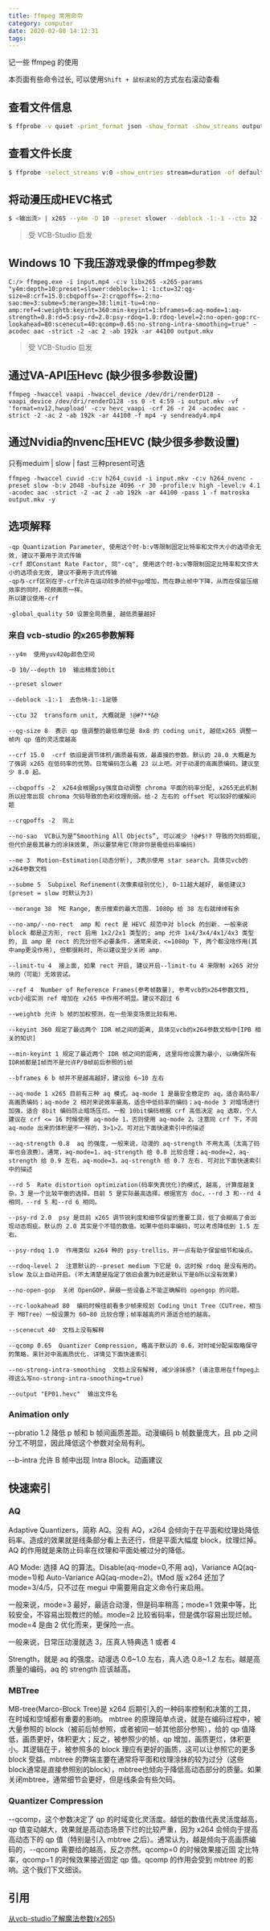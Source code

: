```yaml
---
title: ffmpeg 常用命令
category: computer
date: 2020-02-08 14:12:31
tags:
---
```


记一些 ffmpeg 的使用

本页面有些命令过长, 可以使用`Shift + 鼠标滚轮`的方式左右滚动查看

<!-- more -->

## 查看文件信息

```bash
$ ffprobe -v quiet -print_format json -show_format -show_streams output.mkv
```

## 查看文件长度

```bash
$ ffprobe -select_streams v:0 -show_entries stream=duration -of default=noprint_wrappers=1:nokey=1 output.mkv
```

## 将动漫压成HEVC格式

```bash
$ <输出流> | x265 --y4m -D 10 --preset slower --deblock -1:-1 --ctu 32 --qg-size 8 --crf 15.0 --pbratio 1.2 --cbqpoffs -2 --crqpoffs -2 --no-sao --me 3 --subme 5 --merange 38 --b-intra --limit-tu 4 --no-amp --ref 4 --weightb --keyint 360 --min-keyint 1 --bframes 6 --aq-mode 1 --aq-strength 0.8 --rd 5 --psy-rd 2.0 --psy-rdoq 1.0 --rdoq-level 2 --no-open-gop --rc-lookahead 80 --scenecut 40 --qcomp 0.65 --no-strong-intra-smoothing --output "EP01.hevc" -
```

> 受 VCB-Studio 启发

## Windows 10 下我压游戏录像的ffmpeg参数

```
C:/> ffmpeg.exe -i input.mp4 -c:v libx265 -x265-params "y4m:depth=10:preset=slower:deblock=-1:-1:ctu=32:qg-size=8:crf=15.0:cbqpoffs=-2:crqpoffs=-2:no-sao:me=3:subme=5:merange=38:limit-tu=4:no-amp:ref=4:weightb:keyint=360:min-keyint=1:bframes=6:aq-mode=1:aq-strength=0.8:rd=5:psy-rd=2.0:psy-rdoq=1.0:rdoq-level=2:no-open-gop:rc-lookahead=80:scenecut=40:qcomp=0.65:no-strong-intra-smoothing=true" -acodec aac -strict -2 -ac 2 -ab 192k -ar 44100 output.mkv
```

> 受 VCB-Studio 启发

## 通过VA-API压Hevc (缺少很多参数设置)

`ffmpeg -hwaccel vaapi -hwaccel_device /dev/dri/renderD128 -vaapi_device /dev/dri/renderD128 -ss 0 -t 4:59 -i output.mkv -vf 'format=nv12,hwupload' -c:v hevc_vaapi -crf 26 -r 24 -acodec aac -strict -2 -ac 2 -ab 192k -ar 44100 -f mp4 -y sendready4.mp4`

## 通过Nvidia的nvenc压HEVC (缺少很多参数设置)

只有meduim | slow | fast 三种present可选

`ffmpeg -hwaccel cuvid -c:v h264_cuvid -i input.mkv -c:v h264_nvenc -preset slow -b:v 2048 -bufsize 4096 -r 30 -profile:v high -level:v 4.1 -acodec aac -strict -2 -ac 2 -ab 192k -ar 44100 -pass 1 -f matroska output.mkv -y`

## 选项解释

```
-qp Quantization Parameter, 使用这个时-b:v等限制固定比特率和文件大小的选项会无效, 建议不要用于流式传输
-crf 即Constant Rate Factor, 同"-cq", 使用这个时-b:v等限制固定比特率和文件大小的选项会无效, 建议不要用于流式传输
-qp与-crf区别在于-crf允许在运动较多的帧中gp增加，而在静止帧中下降，从而在保留压缩效率的同时，视频画质一样。
所以建议使用-crf

-global_quality 50 设置全局质量, 越低质量越好
```

### 来自 vcb-studio 的x265参数解释

```
--y4m  使用yuv420p颜色空间

-D 10/--depth 10  输出精度10bit

--preset slower

--deblock -1:-1  去色块-1:-1足够

--ctu 32  transform unit, 大概就是 !@#?**&@

--qg-size 8  表示 qp 值调整的最低单位是 8x8 的 coding unit, 越低x265 调整一帧内 qp 值的灵活度越高

--crf 15.0  -crf 依旧是调节体积/画质最有效，最直接的参数。默认的 28.0 大概是为了强调 x265 在低码率的优势。日常编码怎么着 23 以上吧。对于动漫的高画质编码，建议至少 8.0 起。

--cbqpoffs -2  x264会根据psy强度自动调整 chroma 平面的码率分配, x265无此机制所以经常出现 chroma 欠码导致的色彩纹理削弱。给-2 左右的 offset 可以较好的缓解问题

--crqpoffs -2  同上

--no-sao  VCB认为是“Smoothing All Objects”, 可以减少 !@#$!? 导致的欠码瑕疵, 但代价是极其暴力的涂抹效果, 所以要禁用它(除非你是极低码率编码)

--me 3  Motion-Estimation(动态分析), 3表示使用 star search。具体见vcb的x264参数文档

--subme 5  Subpixel Refinement(次像素级别优化), 0~11越大越好, 最低建议3 (preset = slow 时默认为3)

--merange 38  ME Range, 表示搜索的最大范围. 1080p 给 38 左右就绰绰有余

--no-amp/--no-rect  amp 和 rect 是 HEVC 规范中对 block 的创新. 一般来说 block 都是正方形, rect 启用 1x2/2x1 类型的; amp 允许 1x4/3x4/4x1/4x3 类型的, 且 amp 是 rect 的充分但不必要条件. 通常来说，<=1080p 下, 两个都没啥作用(其中amp更没作用), 但都很耗时, 所以建议至少关闭 amp.

--limit-tu 4  接上面, 如果 rect 开启, 建议开启--limit-tu 4 来限制 x265 对分块的（可能）无效尝试。

--ref 4  Number of Reference Frames(参考帧数量), 参考vcb的x264参数文档, vcb小组实测 ref 增加在 x265 中作用不明显。建议不超过 6

--weightb 允许 b 帧的加权预测，在一些渐变场景比较有用。

--keyint 360 规定了最远两个 IDR 帧之间的距离, 具体见vcb的x264参数文档中[IPB 相关的知识]

--min-keyint 1 规定了最近两个 IDR 帧之间的距离, 这里将他设置为最小, 以确保所有IDR帧都是I帧而不是允许P/B帧前后参照的i帧

--bframes 6 b 帧并不是越高越好，建议给 6~10 左右

--aq-mode 1 x265 目前有三种 aq 模式。aq-mode 1 是最安全稳定的 aq，适合高码率/高画质编码；aq-mode 2 相对来说效率最高，适合中低码率的编码；aq-mode 3 对暗场进行加强，适合 8bit 编码防止暗场压烂。一般 10bit编码根据 crf 高低决定 aq 选取，个人建议在 crf <= 16 时候使用 aq-mode 1，否则使用 aq-mode 2。注意同 crf 下，不同 aq-mode 出来的体积是不一样的，3>1>2。可对比下面快速索引中的描述

--aq-strength 0.8  aq 的强度，一般来说，动漫的 aq-strength 不用太高（太高了码率也会浪费）。通常，aq-mode=1，aq-strength 给 0.8 比较合理；aq-mode=2，aq-strength 给 0.9 左右，aq-mode=3，aq-strength 给 0.7 左右. 可对比下面快速索引中的描述

--rd 5  Rate distortion optimization(码率失真优化)的模式, 越高, 计算度越复杂。3 是一个比较平衡的选择。目前 5 是实际最高选择。根据官方 doc，--rd 3 和--rd 4 相同，--rd 5 和--rd 6 相同。

--psy-rd 2.0  psy 是目前 x265 调节锐利度和细节保留的重要工具，低了会糊高了会出现动态瑕疵。默认的 2.0 其实是个不错的数值。如果中低码率编码，可以考虑降低到 1.5 左右。

--psy-rdoq 1.0  作用类似 x264 种的 psy-trellis，开一点有助于保留细节和噪点。

--rdoq-level 2  注意默认的--preset medium 下它是 0，这时候 rdoq 是没有用的。slow 及以上自动开启。(不太清楚是指定了依旧会置为0还是默认下是0所以没有效果)

--no-open-gop  关闭 OpenGOP，屏蔽一些设备上不能正确解码 opengop 的问题。

--rc-lookahead 80  编码时候往前看多少帧来规划 Coding Unit Tree（CUTree，相当于 MBTree）一般设置为 60~80 比较合理；帧率越高的片源适合给的越高。

--scenecut 40  文档上没有解释

--qcomp 0.65  Quantizer Compression, 略高于默认的 0.6，对时域分配采取略保守的策略，来针对中高画质优化. 详情见下面快速索引

--no-strong-intra-smoothing  文档上没有解释, 减少涂抹感? (请注意用在ffmpeg上得这么写no-strong-intra-smoothing=true)

--output "EP01.hevc"  输出文件名
```

### Animation only

--pbratio 1.2 降低 p 帧和 b 帧间画质差距。动漫编码 b 帧数量庞大，且 pb 之间分工不明显，因此降低这个参数对全局有利。

--b-intra 允许 B 帧中出现 Intra Block。动画建议

## 快速索引

### AQ

Adaptive Quantizers，简称 AQ。没有 AQ，x264 会倾向于在平面和纹理处降低码率。造成的效果就是线条部分看上去还行，但是平面大幅度 block，纹理烂掉。AQ 的作用就是来防止码率在纹理和平面处被过分的降低。

AQ Mode: 选择 AQ 的算法。Disable(aq-mode=0,不用 aq)，Variance AQ(aq-mode=1)和 Auto-Variance AQ(aq-mode=2)。tMod 版 x264 还加了 mode=3/4/5，只不过在 megui 中需要用自定义命令行来启用。

一般来说，mode=3 最好，最适合动漫，但是码率稍高；mode=1 效果中等，比较安全，不容易出现教烂的帧。mode=2 比较省码率，但是偶尔容易出现烂帧。mode=4 是由 2 优化而来，更保险一点。

一般来说，日常压动漫就选 3，压真人特典选 1 或者 4

Strength，就是 aq 的强度。动漫选 0.6~1.0 左右，真人选 0.8~1.2 左右。越是高质量的编码，aq 的 strength 应该越高。

### MBTree

MB-tree(Marco-Block Tree)是 x264 后期引入的一种码率控制和决策的工具，在时域和空域都有重要的影响。
mbtree 的原理简单点说，就是在编码过程中，被大量参照的 block（被前后帧参照，或者被同一帧其他部分参照），给的 qp 值降低，画质更好，体积更大；反之，被参照少的帧，qp 增加，画质更烂，体积更小。其逻辑在于，被参照多的 block 理应有更好的画质，这可以让参照它的更多 block 受益。mbtree 的弊端主要在通常将平面和纹理涂抹的较为过分（这些block通常是直接参照别的block），mbtree也倾向于降低高动态部分的质量。如果关闭mbtree，通常细节会更好，但是线条会有些欠码。

### Quantizer Compression

--qcomp，这个参数决定了 qp 的时域变化灵活度。越低的数值代表灵活度越高，qp
值变动越大，效果就是高动态场景下烂的比较严重，因为 x264 会倾向于提高高动态下的 qp 值（特别是引入 mbtree
之后）。通常认为，越是倾向于高画质编码的，--qcomp 需要给的越高，反之亦然。qcomp=0 的时候效果接近固
定比特率，qcomp=1 的时候效果接近固定 qp 值。qcomp 的作用会受到 mbtree 的影响。这个我们下文细谈。

## 引用

[从vcb-studio了解魔法参数(x265)](https://vcb-s.nmm-hd.org/Dark%20Shrine/%5BVCB-Studio%5D%5B%E6%95%99%E7%A8%8B10%5Dx265%202.9%E5%8F%82%E6%95%B0%E8%AE%BE%E7%BD%AE/%5BVCB-Studio%5D%5B%E6%95%99%E7%A8%8B10%5Dx265%202.9%E5%8F%82%E6%95%B0%E8%AE%BE%E7%BD%AE.pdf)